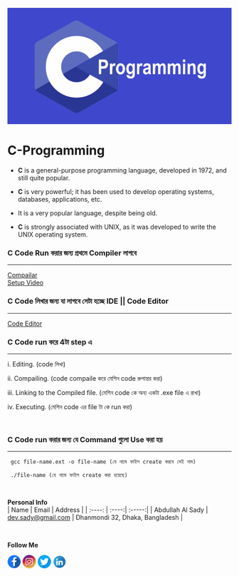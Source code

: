 ![c programming](./images/C-programming.png)
# C-Programming


- __C__ is a general-purpose programming language, developed in 1972, and still quite popular.

- __C__ is very powerful; it has been used to develop operating systems, databases, applications, etc.

- It is a very popular language, despite being old.

- __C__ is strongly associated with UNIX, as it was developed to write the UNIX operating system.

### __C__ Code Run করার জন্য প্রথমে Compiler লাগবে
---
[Compailar](https://sourceforge.net/projects/mingw/)  
[Setup Video](https://www.youtube.com/watch?v=KYxLEDF6kjs&t=1103s)

### __C__ Code লিখার জন্য যা লাগবে সেটা হচ্ছে IDE || Code Editor
___
[Code Editor](https://code.visualstudio.com/)

### __C__ Code run করে 4টা step এ
___
i. Editing. (code লিখা)

ii. Compailing. (code compaile করে মেশিন code রুপান্তর করা)

iii. Linking to the Compiled file. (মেশিন code কে অন্য একটা .exe file এ রাখা)  

iv. Executing. (মেশিন code এর file টা কে run করা)   

<br/>

### __C__ Code run করার জন্য যে Command গুলো Use করা হয়
---
```
 gcc file-name.ext -o file-name (যে নামে ফাইল create করবে সেই নাম)
```  
```
 ./file-name (যে নামে ফাইল create করা হয়েছে)
```
<br/>

__Personal Info__  
| Name | Email | Address |
| :----: | :----:| :-----:|
| Abdullah Al Sady | dev.sady@gmail.com | Dhanmondi 32, Dhaka, Bangladesh |

<br/>

__Follow Me__
<br/> 


<a href="https://www.facebook.com/div.sady"><img src="./images/facebook.png" alt="Facebook" height="30px"></a>
<a href="https://www.instagram.com/div.sady"><img src="./images/ins.png" alt="instagram" height="30px"></a>
<a href="https://www.twitter.com/AbdullahAlSady5"><img src="./images/twitter.png" alt="twitter" height="30px"></a>
<a href="https://www.linkedin.com/in/programmer-sady"><img src="./images/in.png" alt="linkdin" height="30px"></a>





